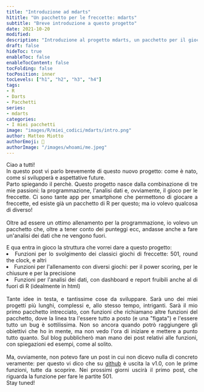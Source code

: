```yaml
---
title: "Introduzione ad mdarts"
h1title: "Un pacchetto per le freccette: mdarts"
subtitle: "Breve introduzione a questo progetto"
date: 2021-10-20
modified: 
description: "Introduzione al progetto mdarts, un pacchetto per il gioco delle freccette"
draft: false
hideToc: true
enableToc: false
enableTocContent: false
tocFolding: false
tocPosition: inner
tocLevels: ["h1", "h2", "h3", "h4"]
tags:
- R
- Darts
- Pacchetti
series:
- mdarts
categories:
- I miei pacchetti
image: "images/R/miei_codici/mdarts/intro.png"
author: Matteo Miotto
authorEmoji: 🤖
authorImage: "/images/whoami/me.jpeg"
---
```

<div style="text-align: justify;">
Ciao a tutti! <br> 
In questo post vi parlo brevemente di questo nuovo progetto: come è nato, come si svilupperà e aspettative future.<br>
Parto spiegando il perchè. Questo progetto nasce dalla combinazione di tre mie passioni: la programmazione, l'analisi dati e, ovviamente, il gioco per le freccette.  
Ci sono tante app per smartphone che permettono di giocare a freccette, ed esiste già un pacchetto di R per questo; ma io volevo qualcosa di diverso! <br><br>
Oltre ad essere un ottimo allenamento per la programmazione, io volevo un pacchetto che, oltre a tener conto dei punteggi ecc, andasse anche a fare un'analisi dei dati che ne vengono fuori.  
<p style="margin-bottom:0;">E qua entra in gioco la struttura che vorrei dare a questo progetto:</p>
<li>Funzioni per lo svolgimento dei classici giochi di freccette: 501, round the clock, e altri</li>
<li>Funzioni per l'allenamento con diversi giochi: per il power scoring, per le chiusure e per la precisione</li>
<li>Funzioni per l'analisi dei dati, con dashboard e report fruibili anche al di fuori di R (idealmente in html)</li>
<br>
Tante idee in testa, e tantissime cose da sviluppare. Sarà uno dei miei progetti più lunghi, complessi e, allo stesso tempo, intriganti.
Sarà il mio primo pacchetto intrecciato, con funzioni che richiamano altre funzioni del pacchetto, dove la linea tra l'essere tutto a posto (e una "figata") e l'essere tutto un bug è sottilissima.  
Non so ancora quando potrò raggiungere gli obiettivi che ho in mente, ma non vedo l'ora di iniziare e mettere a punto tutto quanto.  
Sul blog pubblicherò man mano dei post relativi alle funzioni, con spiegazioni ed esempi, come al solito.  
<br>
<br>
Ma, ovviamente, non potevo fare un post in cui non dicevo nulla di concreto veramente: per questo vi dico che su <a href="https://github.com/mmiots9/mdarts" target="_blank">github</a> è uscita la v1.0, con le prime funzioni, tutte da scoprire.  
Nei prossimi giorni uscirà il primo post, che riguarda la funzione per fare le partite 501. 
<br>Stay tuned!
</div>